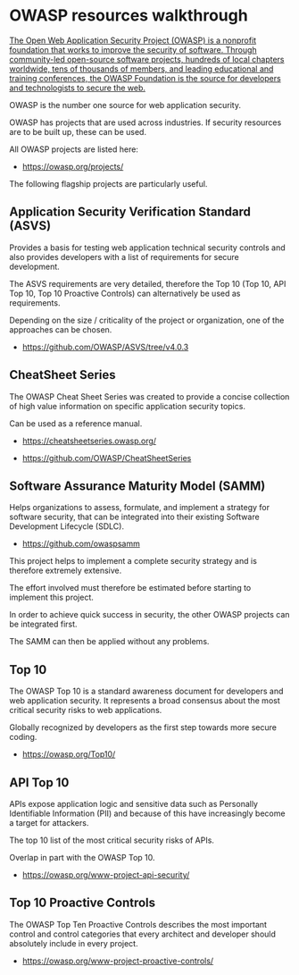 # OWASP resources walkthrough

[The Open Web Application Security Project (OWASP) is a nonprofit foundation that works to improve the security of software. Through community-led open-source software projects, hundreds of local chapters worldwide, tens of thousands of members, and leading educational and training conferences, the OWASP Foundation is the source for developers and technologists to secure the web.](https://owasp.org/)

OWASP is the number one source for web application security.

OWASP has projects that are used across industries. If security resources are to be built up, these can be used.

All OWASP projects are listed here:

- https://owasp.org/projects/

The following flagship projects are particularly useful.

## Application Security Verification Standard (ASVS)

Provides a basis for testing web application technical security controls and also provides developers with a list of requirements for secure development.

The ASVS requirements are very detailed, therefore the Top 10 (Top 10, API Top 10, Top 10 Proactive Controls) can alternatively be used as requirements.

Depending on the size / criticality of the project or organization, one of the approaches can be chosen.

- https://github.com/OWASP/ASVS/tree/v4.0.3

## CheatSheet Series

The OWASP Cheat Sheet Series was created to provide a concise collection of high value information on specific application security topics.

Can be used as a reference manual.

- https://cheatsheetseries.owasp.org/

- https://github.com/OWASP/CheatSheetSeries

## Software Assurance Maturity Model (SAMM)

Helps organizations to assess, formulate, and implement a strategy for software security, that can be integrated into their existing Software Development Lifecycle (SDLC).

- https://github.com/owaspsamm

This project helps to implement a complete security strategy and is therefore extremely extensive.

The effort involved must therefore be estimated before starting to implement this project.

In order to achieve quick success in security, the other OWASP projects can be integrated first.

The SAMM can then be applied without any problems.

## Top 10

The OWASP Top 10 is a standard awareness document for developers and web application security. It represents a broad consensus about the most critical security risks to web applications.

Globally recognized by developers as the first step towards more secure coding.

- https://owasp.org/Top10/

## API Top 10

APIs expose application logic and sensitive data such as Personally Identifiable Information (PII) and because of this have increasingly become a target for attackers.

The top 10 list of the most critical security risks of APIs.

Overlap in part with the OWASP Top 10.

- https://owasp.org/www-project-api-security/

## Top 10 Proactive Controls

The OWASP Top Ten Proactive Controls describes the most important control and control categories that every architect and developer should absolutely include in every project.

- https://owasp.org/www-project-proactive-controls/
